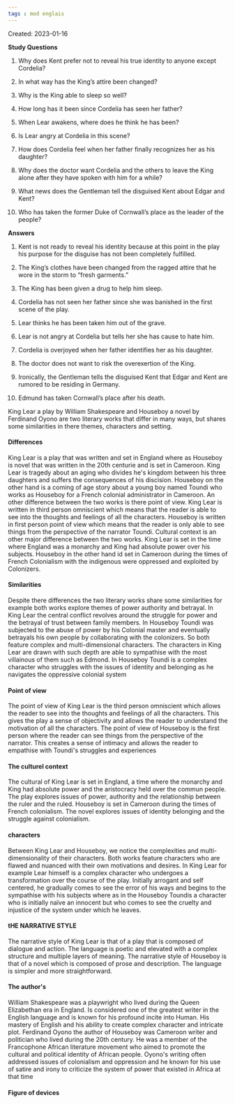 ```yaml
---
tags : mod englais
---
```

Created: 2023-01-16

**Study Questions**  
1. Why does Kent prefer not to reveal his true identity to anyone except Cordelia?

2. In what way has the King’s attire been changed?

3. Why is the King able to sleep so well?

4. How long has it been since Cordelia has seen her father?

5. When Lear awakens, where does he think he has been?

6. Is Lear angry at Cordelia in this scene?

7. How does Cordelia feel when her father finally recognizes her as his daughter?

8. Why does the doctor want Cordelia and the others to leave the King alone after they have spoken with him for a while?

9. What news does the Gentleman tell the disguised Kent about Edgar and Kent?

10. Who has taken the former Duke of Cornwall’s place as the leader of the people?

**Answers**  
1. Kent is not ready to reveal his identity because at this point in the play his purpose for the disguise has not been completely fulfilled.
 
2. The King’s clothes have been changed from the ragged attire that he wore in the storm to “fresh garments.”

3. The King has been given a drug to help him sleep.

4. Cordelia has not seen her father since she was banished in the first scene of the play.

5. Lear thinks he has been taken him out of the grave.

6. Lear is not angry at Cordelia but tells her she has cause to hate him.

7. Cordelia is overjoyed when her father identifies her as his daughter.

8. The doctor does not want to risk the overexertion of the King.

9. Ironically, the Gentleman tells the disguised Kent that Edgar and Kent are rumored to be residing in Germany.

10. Edmund has taken Cornwall’s place after his death.


King Lear a play by William Shakespeare and Houseboy a novel by Ferdinand Oyono are two literary works that differ in many ways, but shares some similarities in there themes, characters and setting.

#### Differences
King Lear is a play that was written and set in England where as Houseboy is novel that was written in the 20th centurie and is set in Cameroon. King Lear is tragedy about an aging who divides he's kingdom between his three daughters and suffers the consequences of his discision. Houseboy on the other hand is a coming of age story about a young boy named Toundi who works as Houseboy for a French colonial administrator in Cameroon. An other difference between the two works is there point of view. King Lear is written in third person omniscient which means that the reader is able to see into the thoughts and feelings of all the characters. Houseboy is written in first person point of view which means that the reader is only able to see things from the perspective of the narrator Toundi. Cultural context is an other major difference between the two works. King Lear is set in the time where England was a monarchy and King had absolute power over his subjects. Houseboy in the other hand id set in Cameroon during the times of French Colonialism with the indigenous were oppressed and exploited by Colonizers. 

#### Similarities
Despite there differences the two literary works share some similarities for example both works explore themes of power authority and betrayal. In King Lear the central conflict revolves around the struggle for power and the betrayal of trust between family members. In Houseboy Toundi was subjected to the abuse of power by his Colonial master and eventually betrayals his own people by collaborating with the colonizers. So both feature complex and multi-dimensional characters. The characters in King Lear are drawn with such depth are able to sympathise with the most villainous of them such as Edmond. In Houseboy Toundi is a complex character who struggles with the issues of identity and belonging as he navigates the oppressive colonial system

#### Point of view
The point of view of King Lear is the third person omniscient which allows the reader to see into the thoughts and feelings of all the characters. This gives the play a sense of objectivity and allows the reader to understand the motivation of all the characters. The point of view of Houseboy is the first person where the reader can see things from the perspective of the narrator. This creates a sense of intimacy and allows the reader to empathise with Toundi's struggles and experiences

#### The culturel context
The cultural of King Lear is set in England, a time where the monarchy and King had absolute power and the aristocracy held over the commun people. The play explores issues of power, authority and the relationship between the ruler and the ruled. Houseboy is set in Cameroon during the times of French colonialism. The novel explores issues of identity belonging and the struggle against colonialism. 

#### characters
Between King Lear and Houseboy, we notice the complexities and multi-dimensionality of their characters. Both works feature characters who are flawed and nuanced with their own motivations and desires. In King Lear for example Lear himself is a complex character who undergoes a transformation over the course of the play. Initially arrogant and self centered, he gradually comes to see the error of his ways and begins to the sympathise with his subjects where as in the Houseboy Toundis a character who is initially naïve an innocent but who comes to see the cruelty and injustice of the system under which he leaves.

#### tHE NARRATIVE STYLE
The narrative style of King Lear is that of a play that is composed of dialogue and action. The language is poetic and elevated with a complex structure and multiple layers of meaning. The narrative style of Houseboy is that of a novel which is composed of prose and description. The language is simpler and more straightforward.

#### The author's
William Shakespeare was a playwright who lived during the Queen Elizabethan era in England. Is considered one of the greatest writer in the English language and is known for his profound incite into Human. His mastery of English and his ability to create complex character and intricate plot. Ferdinand Oyono the author of Houseboy was Cameroon writer and politician who lived during the 20th century. He was a member of the Francophone African literature movement who aimed to promote the cultural and political identity of African people. Oyono's writing often addressed issues of colonialism and oppression and he known for his use of satire and irony to criticize the system of power that existed in Africa at that time

#### Figure of devices
